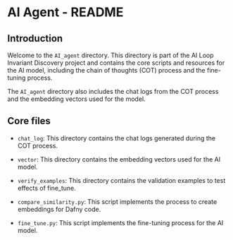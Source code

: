 # AI Agent - README

## Introduction

Welcome to the `AI_agent` directory. This directory is part of the AI Loop Invariant Discovery project and contains the core scripts and resources for the AI model, including the chain of thoughts (COT) process and the fine-tuning process.

The `AI_agent` directory also includes the chat logs from the COT process and the embedding vectors used for the model.

## Core files

- `chat_log`: This directory contains the chat logs generated during the COT process.

- `vector`: This directory contains the embedding vectors used for the AI model.

- `verify_examples`: This directory contains the validation examples to test effects of fine_tune.

- `compare_similarity.py`: This script implements the process to create embeddings for Dafny code.

- `fine_tune.py`: This script implements the fine-tuning process for the AI model.
